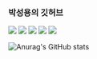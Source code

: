 ### 박성용의 깃허브
<p>
  <a href="https://cs.yonsei.ac.kr/" target="_blank"><img src="https://img.shields.io/badge/Yonsei-2E2EFE?style=flat&logo=Yoast&logoColor=FFFFFF"/></a>
  <a href="https://www.w3.org/" target="_blank"><img src="https://img.shields.io/badge/HTML5-E34F26?style=flat&logo=HTML5&logoColor=E34F26"/></a>
  <a href="https://isocpp.org/" target="_blank"><img src="https://img.shields.io/badge/C++-00599C?style=flat&logo=C++&logoColor=00599C"/></a>
  <a href="https://www.python.org/" target="_blank"><img src="https://img.shields.io/badge/Python-3776AB?style=flat&logo=Python&logoColor=3776AB"/></a>
  <a href="https://pytorch.org/" target="_blank"><img src="https://img.shields.io/badge/PyTorch-EE4C2C?style=flat&logo=PyTorch&logoColor=EE4C2C"/></a>
</p>


![Anurag's GitHub stats](https://github-readme-stats.vercel.app/api?username=parksungyongdev0101&show_icons=true&theme=swift)
<!--
**parksungyongdev0101/parksungyongdev0101** is a ✨ _special_ ✨ repository because its `README.md` (this file) appears on your GitHub profile.

Here are some ideas to get you started:

- 🔭 I’m currently working on ...
- 🌱 I’m currently learning ...
- 👯 I’m looking to collaborate on ...
- 🤔 I’m looking for help with ...
- 💬 Ask me about ...
- 📫 How to reach me: ...
- 😄 Pronouns: ...
- ⚡ Fun fact: ...
-->
